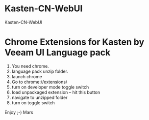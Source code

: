# Kasten-CN-WebUI
Kasten-CN-WebUI
# Chrome Extensions for Kasten by Veeam UI Language pack

1. You need chrome.
2. language pack unzip folder.
3. launch chrome
4. Go to chrome://extensions/
5. turn on developer mode toggle switch
6. load unpackaged extension – hit this button
7. navigate to unzipped folder
8. turn on toggle switch
 
Enjoy ;-)
Mars
